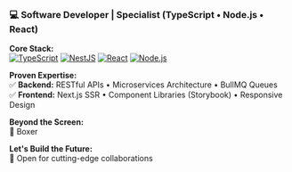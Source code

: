 ### 💻 Software Developer | Specialist (TypeScript • Node.js • React)

**Core Stack:**  
[![TypeScript](https://img.shields.io/badge/-TypeScript-3178C6?logo=typescript&logoColor=white)](https://www.typescriptlang.org/) 
[![NestJS](https://img.shields.io/badge/-NestJS-E0234E?logo=nestjs&logoColor=white)](https://nestjs.com/) 
[![React](https://img.shields.io/badge/-React-61DAFB?logo=react&logoColor=black)](https://react.dev/)
[![Node.js](https://img.shields.io/badge/-Node.js-339933?logo=node.js&logoColor=white)](https://nodejs.org/)  

**Proven Expertise:**  
✅ **Backend:** RESTful APIs • Microservices Architecture • BullMQ Queues  
✅ **Frontend:** Next.js SSR • Component Libraries (Storybook) • Responsive Design  

**Beyond the Screen:**  
🥊 Boxer

**Let's Build the Future:**  
📩 Open for cutting-edge collaborations
